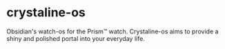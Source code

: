 # crystaline-os
Obsidian's watch-os for the Prism™ watch. Crystaline-os aims to provide a shiny and polished portal into your everyday life.
